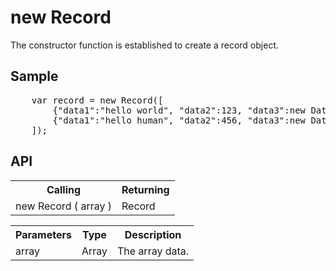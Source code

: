 <H1>new Record</H1>

The constructor function is established to create a record object.

<h2>Sample</h2>
<pre>
	var record = new Record([
		{"data1":"hello world", "data2":123, "data3":new Date("2016/12/13") },
		{"data1":"hello human", "data2":456, "data3":new Date("2016/12/14") }
	]);
</pre>

<h2>API</h2>

<table>
<tr><th>Calling</th><th>Returning</th></tr>
<tr><td>new Record ( array )</td><td>Record</td></tr>
</table>


<table>
<tr><th>Parameters</th><th>Type</th><th>Description</th></tr>
<tr><td>array</td><td>Array</td><td>The array data.</td></tr>
</table>

